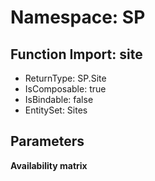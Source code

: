# Namespace: SP

## Function Import: site

- ReturnType: SP.Site
- IsComposable: true
- IsBindable: false
- EntitySet: Sites

## Parameters

**Availability matrix**

